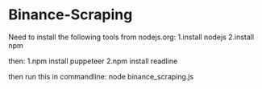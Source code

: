 # Binance-Scraping
Need to install the following tools from nodejs.org:
1.install nodejs
2.install npm

then:
1.npm install puppeteer
2.npm install readline

then run this in commandline:
node binance_scraping.js
